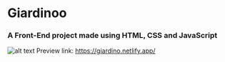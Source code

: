 # Giardinoo
### A Front-End project made using HTML, CSS and JavaScript


![alt text](https://iili.io/HJgVkiX.png)
Preview link: https://giardino.netlify.app/

